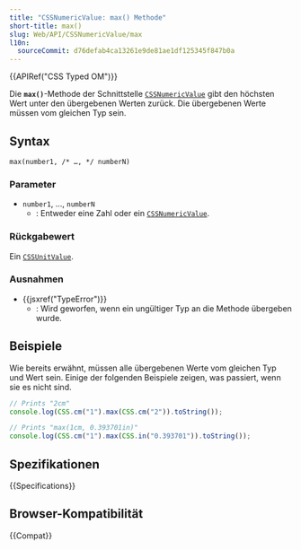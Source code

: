 ```yaml
---
title: "CSSNumericValue: max() Methode"
short-title: max()
slug: Web/API/CSSNumericValue/max
l10n:
  sourceCommit: d76defab4ca13261e9de81ae1df125345f847b0a
---
```


{{APIRef("CSS Typed OM")}}

Die **`max()`**-Methode der Schnittstelle [`CSSNumericValue`](/de/docs/Web/API/CSSNumericValue) gibt den höchsten Wert unter den übergebenen Werten zurück. Die übergebenen Werte müssen vom gleichen Typ sein.

## Syntax

```js-nolint
max(number1, /* …, */ numberN)
```

### Parameter

- `number1`, …, `numberN`
  - : Entweder eine Zahl oder ein [`CSSNumericValue`](/de/docs/Web/API/CSSNumericValue).

### Rückgabewert

Ein [`CSSUnitValue`](/de/docs/Web/API/CSSUnitValue).

### Ausnahmen

- {{jsxref("TypeError")}}
  - : Wird geworfen, wenn ein ungültiger Typ an die Methode übergeben wurde.

## Beispiele

Wie bereits erwähnt, müssen alle übergebenen Werte vom gleichen Typ und Wert sein. Einige der folgenden Beispiele zeigen, was passiert, wenn sie es nicht sind.

```js
// Prints "2cm"
console.log(CSS.cm("1").max(CSS.cm("2")).toString());

// Prints "max(1cm, 0.393701in)"
console.log(CSS.cm("1").max(CSS.in("0.393701")).toString());
```

## Spezifikationen

{{Specifications}}

## Browser-Kompatibilität

{{Compat}}
